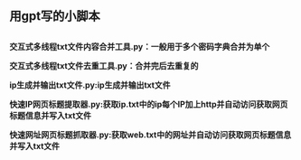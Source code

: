 <h2>用gpt写的小脚本<h2>
<h4>
<p>
  交互式多线程txt文件内容合并工具.py：一般用于多个密码字典合并为单个
<p>
<p>
  交互式多线程txt文件去重工具.py：合并完后去重复的
<p>
<p>
  ip生成并输出txt文件.py:ip生成并输出txt文件
<p>
<p>
  快速IP网页标题提取器.py:获取ip.txt中的ip每个IP加上http并自动访问获取网页标题信息并写入txt文件
</p>
<p>
  快速网址网页标题抓取器.py:获取web.txt中的网址并自动访问获取网页标题信息并写入txt文件
</p>
<h4>
